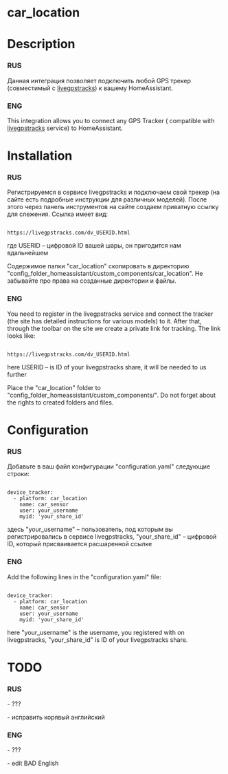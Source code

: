 # car_location

<h1>Description</h1>
<h3>RUS</h3>
<p>Данная интеграция позволяет подключить любой GPS трекер (совместимый с <a href='https://livegpstracks.com/'>livegpstracks</a>) к вашему HomeAssistant.</p>
<h3>ENG</h3>
<p>This integration allows you to connect any GPS Tracker ( compatible with <a href='https://livegpstracks.com/'>livegpstracks</a> service) to HomeAssistant.</p>

<h1>Installation</h1>
<h3>RUS</h3>
<p>Регистрируемся в сервисе livegpstracks и подключаем свой трекер (на сайте есть подробные инструкции для различных моделей). После этого через панель инструментов на сайте создаем приватную ссылку для слежения. Ссылка имеет вид:</p> 
<pre><code>
https://livegpstracks.com/dv_USERID.html
</code></pre>
<p>где USERID – цифровой ID вашей шары, он пригодится нам вдальнейшем</p>
<p>Содержимое папки "car_location" скопировать в директорию "config_folder_homeassistant/custom_components/car_location". Не забывайте про права на созданные директории и файлы.</p>
<h3>ENG</h3>
<p>You need to register in the livegpstracks service and connect the tracker (the site has detailed instructions for various models) to it. After that, through the toolbar on the site we create a private link for tracking. The link looks like:</p> 
<pre><code>
https://livegpstracks.com/dv_USERID.html
</code></pre>
<p>here USERID – is ID of your livegpstracks share, it will be needed to us further </p>
<p>Place the "car_location" folder to "config_folder_homeassistant/custom_components/". Do not forget about the rights to created folders and files.</p>

<h1>Configuration</h1>
<h3>RUS</h3>
<p>Добавьте в ваш файл конфигурации "configuration.yaml" следующие строки:</p>
<pre><code>
device_tracker:
  - platform: car_location
    name: car_sensor
    user: your_username
    myid: 'your_share_id'
</code></pre>
<p>здесь "your_username" – пользователь, под которым вы регистрировались в сервисе livegpstracks, "your_share_id" – цифровой ID, который присваивается расшаренной ссылке</p>
<h3>ENG</h3>
<p>Add the following lines in the "configuration.yaml" file:</p>
<pre><code>
device_tracker:
  - platform: car_location
    name: car_sensor
    user: your_username
    myid: 'your_share_id'
</code></pre>
<p>here "your_username" is the username, you registered with on livegpstracks, "your_share_id" is ID of your livegpstracks share.</p>

<h1>TODO</h1>
<h3>RUS</h3>
<p>- ???</p>
<p>- исправить корявый английский</p>
<h3>ENG</h3>
<p>- ???</p>
<p>- edit BAD English</p>
